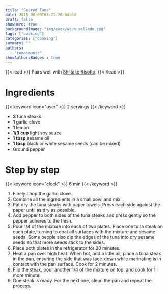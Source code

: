 ```yaml
---
title: "Seared Tuna"
date: 2025-08-09T03:21:26-04:00
draft: false
showHero: true
backgroundImage: "img/cook/atun-sellado.jpg"
tags: ["cooking"]
categories: ["Cooking"]
summary: ""
authors:
  - "tomasmuniz"
showAuthorsBadges : true
---
```


{{< lead >}}
Pairs well with [Shiitake Risotto](/en/cook/risotto-shiitake).
{{< /lead >}}

# Ingredients
{{< keyword icon="user" >}} 2 servings {{< /keyword >}}
* **2** tuna steaks
* **1** garlic clove
* **1** lemon
* **1/3 cup** light soy sauce
* **1 tbsp** sesame oil
* **1 tbsp** black or white sesame seeds (can be mixed)
* Ground pepper

# Step by step
{{< keyword icon="clock" >}} 6 min {{< /keyword >}}
1. Finely chop the garlic clove.
2. Combine all the ingredients in a small bowl and mix.
3. Pat dry the tuna steaks with paper towels. Press each side against the paper until as dry as possible.
4. Add pepper to both sides of the tuna steaks and press gently so the pepper adheres to the flesh.
5. Pour 1/4 of the mixture into each of two plates. Place one tuna steak on each plate, turning to coat all surfaces with the mixture and sesame seeds. Some people also dip the edges of the tuna into dry sesame seeds so that more seeds stick to the sides.
6. Place both plates in the refrigerator for 20 minutes.
7. Heat a pan over high heat. When hot, add a little oil, place a tuna steak in the pan, ensuring the side that was face-down while marinating is in contact with the pan surface. Cook for 2 minutes.
8. Flip the steak, pour another 1/4 of the mixture on top, and cook for 1 more minute.
9. One steak is ready. For the next one, clean the pan and repeat the process.